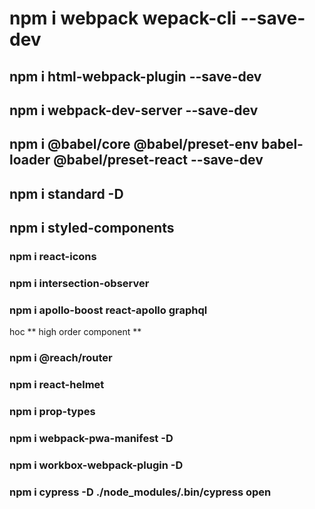 # npm i webpack wepack-cli --save-dev

## npm i html-webpack-plugin --save-dev

## npm i webpack-dev-server --save-dev

## npm i @babel/core @babel/preset-env babel-loader @babel/preset-react --save-dev

## npm i standard -D

## npm i styled-components

### npm i react-icons

### npm i intersection-observer

### npm i apollo-boost react-apollo graphql

hoc ** high order component **

### npm i @reach/router

###  npm i react-helmet

### npm i prop-types

### npm i webpack-pwa-manifest -D

### npm i workbox-webpack-plugin -D

### npm i cypress -D ./node_modules/.bin/cypress open
